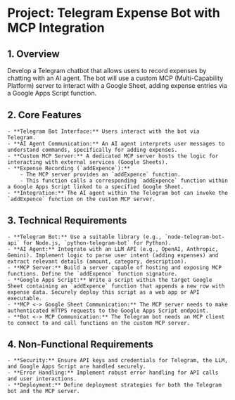 # Project: Telegram Expense Bot with MCP Integration

## 1. Overview
Develop a Telegram chatbot that allows users to record expenses by chatting with an AI agent. The bot will use a custom MCP (Multi-Capability Platform) server to interact with a Google Sheet, adding expense entries via a Google Apps Script function.

## 2. Core Features
    - **Telegram Bot Interface:** Users interact with the bot via Telegram.
    - **AI Agent Communication:** An AI agent interprets user messages to understand commands, specifically for adding expenses.
    - **Custom MCP Server:** A dedicated MCP server hosts the logic for interacting with external services (Google Sheets).
    - **Expense Recording (`addExpence`):**
        - The MCP server provides an `addExpence` function.
        - This function calls a corresponding `addExpence` function within a Google Apps Script linked to a specified Google Sheet.
    - **Integration:** The AI agent within the Telegram bot can invoke the `addExpence` function on the custom MCP server.

## 3. Technical Requirements
    - **Telegram Bot:** Use a suitable library (e.g., `node-telegram-bot-api` for Node.js, `python-telegram-bot` for Python).
    - **AI Agent:** Integrate with an LLM API (e.g., OpenAI, Anthropic, Gemini). Implement logic to parse user intent (adding expenses) and extract relevant details (amount, category, description).
    - **MCP Server:** Build a server capable of hosting and exposing MCP functions. Define the `addExpence` function signature.
    - **Google Apps Script:** Write a script within the target Google Sheet containing an `addExpence` function that appends a new row with expense data. Securely deploy this script as a web app or API executable.
    - **MCP <-> Google Sheet Communication:** The MCP server needs to make authenticated HTTPS requests to the Google Apps Script endpoint.
    - **Bot <-> MCP Communication:** The Telegram bot needs an MCP client to connect to and call functions on the custom MCP server.

## 4. Non-Functional Requirements
    - **Security:** Ensure API keys and credentials for Telegram, the LLM, and Google Apps Script are handled securely.
    - **Error Handling:** Implement robust error handling for API calls and user interactions.
    - **Deployment:** Define deployment strategies for both the Telegram bot and the MCP server. 

